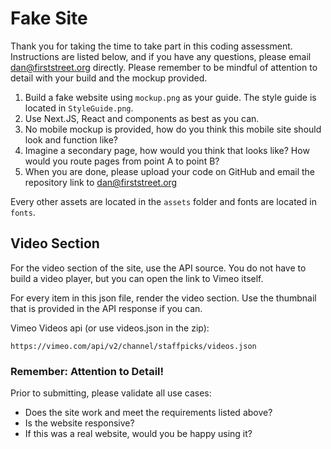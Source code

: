 # Fake Site

Thank you for taking the time to take part in this coding assessment. Instructions are listed below, and if you have any questions, please email dan@firststreet.org directly. Please remember to be mindful of attention to detail with your build and the mockup provided.

1. Build a fake website using `mockup.png` as your guide. The style guide is located in `StyleGuide.png`.
2. Use Next.JS, React and components as best as you can.
3. No mobile mockup is provided, how do you think this mobile site should look and function like?
4. Imagine a secondary page, how would you think that looks like? How would you route pages from point A to point B?
5. When you are done, please upload your code on GitHub and email the repository link to dan@firststreet.org

Every other assets are located in the `assets` folder and fonts are located in `fonts`.

## Video Section

For the video section of the site, use the API source. You do not have to build a video player, but you can open the link to Vimeo itself.

For every item in this json file, render the video section. Use the thumbnail that is provided in the API response if you can.

Vimeo Videos api (or use videos.json in the zip):

```
https://vimeo.com/api/v2/channel/staffpicks/videos.json
```

### Remember: Attention to Detail!

Prior to submitting, please validate all use cases:

- Does the site work and meet the requirements listed above?
- Is the website responsive?
- If this was a real website, would you be happy using it?